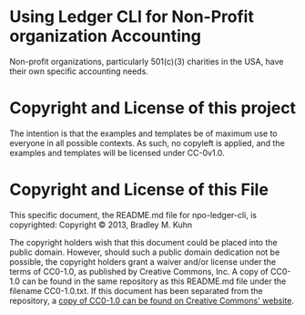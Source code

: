 # Using Ledger CLI for Non-Profit organization Accounting

Non-profit organizations, particularly 501(c)(3) charities in the USA, have
their own specific accounting needs.

# Copyright and License of this project

The intention is that the examples and templates be of maximum use to
everyone in all possible contexts.  As such, no copyleft is applied, and the
examples and templates will be licensed under CC-0v1.0.

# Copyright and License of this File

This specific document, the README.md file for npo-ledger-cli, is copyrighted:
  Copyright © 2013, Bradley M. Kuhn

The copyright holders wish that this document could be placed into the public
domain.  However, should such a public domain dedication not be possible, the
copyright holders grant a waiver and/or license under the terms of CC0-1.0, as
published by Creative Commons, Inc.  A copy of CC0-1.0 can be found in the
same repository as this README.md file under the filename CC0-1.0.txt.  If
this document has been separated from the repository, a [copy of CC0-1.0 can
be found on Creative Commons' website](http://creativecommons.org/publicdomain/zero/1.0/legalcode).
